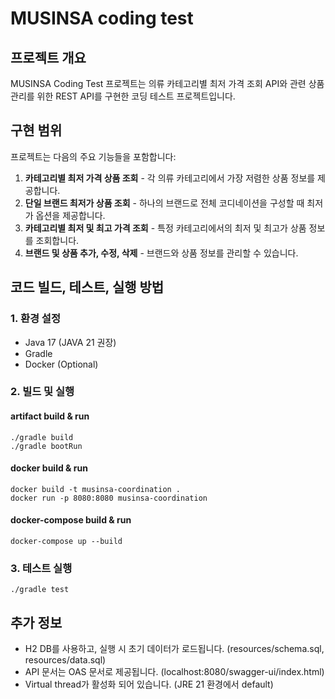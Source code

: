 # MUSINSA coding test

## 프로젝트 개요
MUSINSA Coding Test 프로젝트는 의류 카테고리별 최저 가격 조회 API와 관련 상품 관리를 위한 REST API를 구현한 코딩 테스트 프로젝트입니다.

## 구현 범위
프로젝트는 다음의 주요 기능들을 포함합니다:
1. **카테고리별 최저 가격 상품 조회** - 각 의류 카테고리에서 가장 저렴한 상품 정보를 제공합니다.
2. **단일 브랜드 최저가 상품 조회** - 하나의 브랜드로 전체 코디네이션을 구성할 때 최저가 옵션을 제공합니다.
3. **카테고리별 최저 및 최고 가격 조회** - 특정 카테고리에서의 최저 및 최고가 상품 정보를 조회합니다.
4. **브랜드 및 상품 추가, 수정, 삭제** - 브랜드와 상품 정보를 관리할 수 있습니다.

## 코드 빌드, 테스트, 실행 방법
### 1. 환경 설정
- Java 17 (JAVA 21 권장)
- Gradle
- Docker (Optional)

### 2. 빌드 및 실행
#### artifact build & run
```shell
./gradle build
./gradle bootRun
```
#### docker build & run
```shell
docker build -t musinsa-coordination .
docker run -p 8080:8080 musinsa-coordination
```
#### docker-compose build & run
```shell
docker-compose up --build
```
### 3. 테스트  실행
```shell
./gradle test
```
## 추가 정보
- H2 DB를 사용하고, 실행 시 초기 데이터가 로드됩니다. (resources/schema.sql, resources/data.sql)
- API 문서는 OAS 문서로 제공됩니다. (localhost:8080/swagger-ui/index.html)
- Virtual thread가 활성화 되어 있습니다. (JRE 21 환경에서 default)